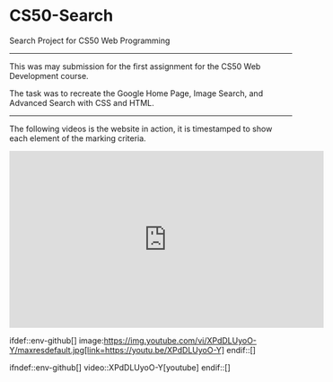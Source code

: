 # CS50-Search
Search Project for CS50 Web Programming

---

This was may submission for the first assignment for the CS50 Web Development course.

The task was to recreate the Google Home Page, Image Search, and Advanced Search with CSS and HTML.

---

The following videos is the website in action, it is timestamped to show each element of the marking criteria.

<iframe width="560" height="315" src="https://www.youtube.com/embed/XPdDLUyoO-Y" frameborder="0" allow="accelerometer; autoplay; clipboard-write; encrypted-media; gyroscope; picture-in-picture" allowfullscreen></iframe>

ifdef::env-github[]
image:https://img.youtube.com/vi/XPdDLUyoO-Y/maxresdefault.jpg[link=https://youtu.be/XPdDLUyoO-Y]
endif::[]

ifndef::env-github[]
video::XPdDLUyoO-Y[youtube]
endif::[]
